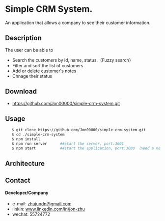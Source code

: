 Simple CRM System.
======
An application that allows a company to see their customer information.

## Description
The user can be able to

* Search the customers by id, name, status.（Fuzzy search）
* Filter and sort the list of customers
* Add or delete customer's notes
* Chnage their status

## Download
* https://github.com/Jon00000/simple-crm-system.git


## Usage
```bash
   $ git clone https://github.com/Jon00000/simple-crm-system.git
   $ cd ./simple-crm-system
   $ npm install
   $ npm run server      ##start the server, port:3001
   $ npm start           ##start the application, port:3000 （need a new terminal to start with)
```

## Architecture


## Contact
#### Developer/Company
* e-mail: zhujundn@gmail.com
* linkin: www.linkedin.com/in/jon-zhu
* wechat: 55724772


